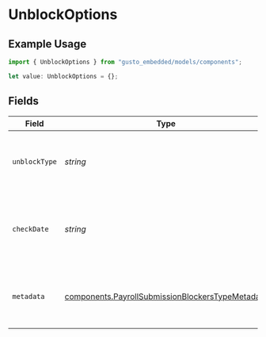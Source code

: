 # UnblockOptions

## Example Usage

```typescript
import { UnblockOptions } from "gusto_embedded/models/components";

let value: UnblockOptions = {};
```

## Fields

| Field                                                                                                                | Type                                                                                                                 | Required                                                                                                             | Description                                                                                                          |
| -------------------------------------------------------------------------------------------------------------------- | -------------------------------------------------------------------------------------------------------------------- | -------------------------------------------------------------------------------------------------------------------- | -------------------------------------------------------------------------------------------------------------------- |
| `unblockType`                                                                                                        | *string*                                                                                                             | :heavy_minus_sign:                                                                                                   | The type of unblock option for the submission blocker.                                                               |
| `checkDate`                                                                                                          | *string*                                                                                                             | :heavy_minus_sign:                                                                                                   | The payment check date associated with the unblock option.                                                           |
| `metadata`                                                                                                           | [components.PayrollSubmissionBlockersTypeMetadata](../../models/components/payrollsubmissionblockerstypemetadata.md) | :heavy_minus_sign:                                                                                                   | Additional data associated with the unblock option.                                                                  |